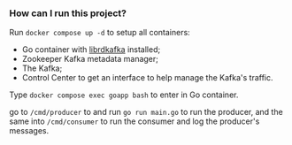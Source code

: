 ### How can I run this project?

Run `docker compose up -d` to setup all containers:

- Go container with [librdkafka](https://github.com/confluentinc/librdkafka) installed;
- Zookeeper Kafka metadata manager;
- The Kafka;
- Control Center to get an interface to help manage the Kafka's traffic.

Type `docker compose exec goapp bash` to enter in Go container.

go to `/cmd/producer` to and run `go run main.go` to run the producer, and the same into `/cmd/consumer` to run the consumer and log the producer's messages.
